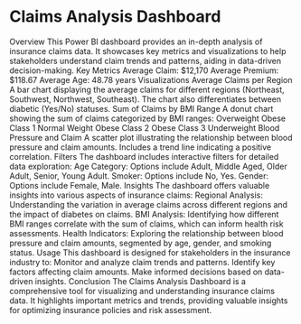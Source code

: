 # Claims Analysis Dashboard
Overview
This Power BI dashboard provides an in-depth analysis of insurance claims data. It showcases key metrics and visualizations to help stakeholders understand claim trends and patterns, aiding in data-driven decision-making.
Key Metrics
Average Claim: \$12,170
Average Premium: \$118.67
Average Age: 48.78 years
Visualizations
Average Claims per Region
A bar chart displaying the average claims for different regions (Northeast, Southwest, Northwest, Southeast).
The chart also differentiates between diabetic (Yes/No) statuses.
Sum of Claims by BMI Range
A donut chart showing the sum of claims categorized by BMI ranges:
Overweight
Obese Class 1
Normal Weight
Obese Class 2
Obese Class 3
Underweight
Blood Pressure and Claim
A scatter plot illustrating the relationship between blood pressure and claim amounts.
Includes a trend line indicating a positive correlation.
Filters
The dashboard includes interactive filters for detailed data exploration:
Age Category: Options include Adult, Middle Aged, Older Adult, Senior, Young Adult.
Smoker: Options include No, Yes.
Gender: Options include Female, Male.
Insights
The dashboard offers valuable insights into various aspects of insurance claims:
Regional Analysis: Understanding the variation in average claims across different regions and the impact of diabetes on claims.
BMI Analysis: Identifying how different BMI ranges correlate with the sum of claims, which can inform health risk assessments.
Health Indicators: Exploring the relationship between blood pressure and claim amounts, segmented by age, gender, and smoking status.
Usage
This dashboard is designed for stakeholders in the insurance industry to:
Monitor and analyze claim trends and patterns.
Identify key factors affecting claim amounts.
Make informed decisions based on data-driven insights.
Conclusion
The Claims Analysis Dashboard is a comprehensive tool for visualizing and understanding insurance claims data. It highlights important metrics and trends, providing valuable insights for optimizing insurance policies and risk assessment.
